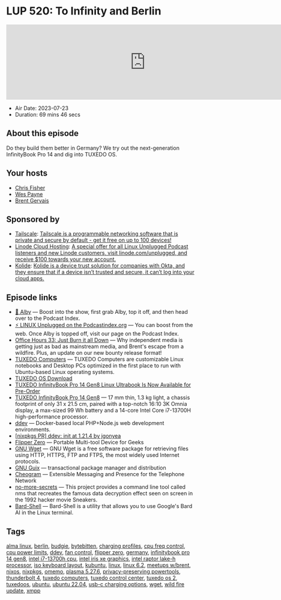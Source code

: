 # LUP 520: To Infinity and Berlin

<iframe src="https://player.fireside.fm/v2/RUkczH-V+pfkdc-os?theme=dark" width="740" height="200" frameborder="0" scrolling="no"></iframe>

* Air Date: 2023-07-23
* Duration: 69 mins 46 secs

## About this episode

Do they build them better in Germany? We try out the next-generation InfinityBook Pro 14 and dig into TUXEDO OS.

## Your hosts
* [Chris Fisher](https://linuxunplugged.com/hosts/chrislas)
* [Wes Payne](https://linuxunplugged.com/hosts/wes)
* [Brent Gervais](https://linuxunplugged.com/hosts/brent)

## Sponsored by

  * [Tailscale](http://tailscale.com/linuxunplugged): [Tailscale is a programmable networking software that is private and secure by default - get it free on up to 100 devices!](http://tailscale.com/linuxunplugged)
  * [Linode Cloud Hosting](https://linode.com/unplugged): [A special offer for all Linux Unplugged Podcast listeners and new Linode customers, visit linode.com/unplugged, and receive $100 towards your new account. ](https://linode.com/unplugged)
  * [Kolide](https://kolide.com/unplugged): [Kolide is a device trust solution for companies with Okta, and they ensure that if a device isn’t trusted and secure, it can’t log into your cloud apps.](https://kolide.com/unplugged)



## Episode links

  * [🎉 Alby](https://getalby.com/ "🎉  Alby") — Boost into the show, first grab Alby, top it off, and then head over to the Podcast Index.
  * [⚡️ LINUX Unplugged on the Podcastindex.org](https://podcastindex.org/podcast/575694 "⚡️ LINUX Unplugged on the Podcastindex.org") — You can boost from the web. Once Alby is topped off, visit our page on the Podcast Index.
  * [Office Hours 33: Just Burn it all Down](https://www.officehours.hair/33 "Office Hours 33: Just Burn it all Down") — Why independent media is getting just as bad as mainstream media, and Brent's escape from a wildfire. Plus, an update on our new bounty release format!
  * [TUXEDO Computers](https://www.tuxedocomputers.com/en "TUXEDO Computers") — TUXEDO Computers are customizable Linux notebooks and Desktop PCs optimized in the first place to run with Ubuntu-based Linux operating systems.
  * [TUXEDO OS Download](https://os.tuxedocomputers.com/ "TUXEDO OS Download")
  * [TUXEDO InfinityBook Pro 14 Gen8 Linux Ultrabook Is Now Available for Pre-Order](https://9to5linux.com/tuxedo-infinitybook-pro-14-gen8-linux-ultrabook-is-now-available-for-pre-order "TUXEDO InfinityBook Pro 14 Gen8 Linux Ultrabook Is Now Available for Pre-Order")
  * [TUXEDO InfinityBook Pro 14 Gen8](https://www.tuxedocomputers.com/en/TUXEDO-InfinityBook-Pro-14-Gen8.tuxedo "TUXEDO InfinityBook Pro 14 Gen8") — 17 mm thin, 1.3 kg light, a chassis footprint of only 31 x 21.5 cm, paired with a top-notch 16:10 3K Omnia display, a max-sized 99 Wh battery and a 14-core Intel Core i7-13700H high-performance processor.
  * [ddev](https://github.com/ddev/ddev "ddev") — Docker-based local PHP+Node.js web development environments.
  * [[nixpkgs PR] ddev: init at 1.21.4 by jgonyea](https://github.com/NixOS/nixpkgs/pull/210579 "\[nixpkgs PR\] ddev: init at 1.21.4 by jgonyea")
  * [Flipper Zero](https://flipperzero.one/ "Flipper Zero") — Portable Multi-tool Device for Geeks
  * [GNU Wget](https://www.gnu.org/software/wget/ "GNU Wget") — GNU Wget is a free software package for retrieving files using HTTP, HTTPS, FTP and FTPS, the most widely used Internet protocols.
  * [GNU Guix](https://guix.gnu.org/ "GNU Guix") — transactional package manager and distribution
  * [Cheogram](https://cheogram.com/ "Cheogram") — Extensible Messaging and Presence for the Telephone Network
  * [no-more-secrets](https://github.com/bartobri/no-more-secrets "no-more-secrets") — This project provides a command line tool called nms that recreates the famous data decryption effect seen on screen in the 1992 hacker movie Sneakers.
  * [Bard-Shell](https://github.com/kshitijaucharmal/Bard-Shell "Bard-Shell") — Bard-Shell is a utility that allows you to use Google's Bard AI in the Linux terminal.



## Tags

[alma linux](https://linuxunplugged.com/tags/alma%20linux), [berlin](https://linuxunplugged.com/tags/berlin), [budgie](https://linuxunplugged.com/tags/budgie), [bytebitten](https://linuxunplugged.com/tags/bytebitten), [charging profiles](https://linuxunplugged.com/tags/charging%20profiles), [cpu freq control](https://linuxunplugged.com/tags/cpu%20freq%20control), [cpu power limits](https://linuxunplugged.com/tags/cpu%20power%20limits), [ddev](https://linuxunplugged.com/tags/ddev), [fan control](https://linuxunplugged.com/tags/fan%20control), [flipper zero](https://linuxunplugged.com/tags/flipper%20zero), [germany](https://linuxunplugged.com/tags/germany), [infinitybook pro 14 gen8](https://linuxunplugged.com/tags/infinitybook%20pro%2014%20gen8), [intel i7-13700h cpu](https://linuxunplugged.com/tags/intel%20i7-13700h%20cpu), [intel iris xe graphics](https://linuxunplugged.com/tags/intel%20iris%20xe%20graphics), [intel raptor lake-h processor](https://linuxunplugged.com/tags/intel%20raptor%20lake-h%20processor), [iso keyboard layout](https://linuxunplugged.com/tags/iso%20keyboard%20layout), [kubuntu](https://linuxunplugged.com/tags/kubuntu), [linux](https://linuxunplugged.com/tags/linux), [linux 6.2](https://linuxunplugged.com/tags/linux%206.2), [meetups w/brent](https://linuxunplugged.com/tags/meetups%20w%2Fbrent), [nixos](https://linuxunplugged.com/tags/nixos), [nixpkgs](https://linuxunplugged.com/tags/nixpkgs), [omemo](https://linuxunplugged.com/tags/omemo), [plasma 5.27.6](https://linuxunplugged.com/tags/plasma%205.27.6), [privacy-preserving powertools](https://linuxunplugged.com/tags/privacy-preserving%20powertools), [thunderbolt 4](https://linuxunplugged.com/tags/thunderbolt%204), [tuxedo computers](https://linuxunplugged.com/tags/tuxedo%20computers), [tuxedo control center](https://linuxunplugged.com/tags/tuxedo%20control%20center), [tuxedo os 2](https://linuxunplugged.com/tags/tuxedo%20os%202), [tuxedoos](https://linuxunplugged.com/tags/tuxedoos), [ubuntu](https://linuxunplugged.com/tags/ubuntu), [ubuntu 22.04](https://linuxunplugged.com/tags/ubuntu%2022.04), [usb-c charging options](https://linuxunplugged.com/tags/usb-c%20charging%20options), [wget](https://linuxunplugged.com/tags/wget), [wild fire update](https://linuxunplugged.com/tags/wild%20fire%20update), [xmpp](https://linuxunplugged.com/tags/xmpp)